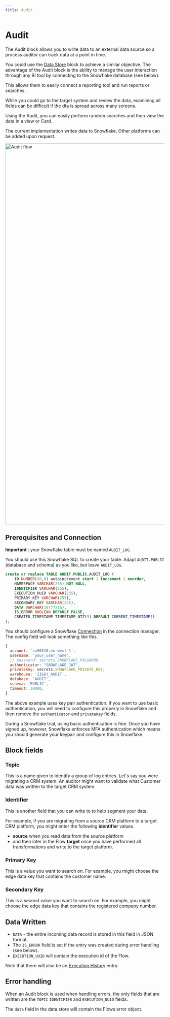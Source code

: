 ```yaml
---
title: Audit
---
```


# Audit

The Audit block allows you to write data to an external data source so a process auditor
can track data at a point in time. 

You could use the [Data Store](Data-Store) block to achieve a similar objective. 
The advantage of the Audit block is the ability to manage the user interaction through any BI tool 
by connecting to the Snowflake database (see below).

This allows them to easily connect a reporting tool and run reports or searches.

While you could go to the target system and review the data, examining all fields can be difficult
if the dta is spread across many screens.

Using the Audit, you can easily perform random searches and then view the data in a view or Card.

The current implementation writes data to Snowflake. Other platforms can be added upon request.

<img src="/img/flows/blocks/utility/audit/audit-flow.png" alt="Audit flow" width="1200" />

## Prerequisites and Connection
**Important** : your Snowflake table must be named `AUDIT_LOG`.

You should use this Snowflake SQL to create your table. Adapt `AUDIT.PUBLIC` (database and schema) 
as you like, but leave `AUDIT_LOG`.

```SQL
create or replace TABLE AUDIT.PUBLIC.AUDIT_LOG (
	ID NUMBER(38,0) autoincrement start 1 increment 1 noorder,
	NAMESPACE VARCHAR(255) NOT NULL,
    IDENTIFIER VARCHAR(255),
	EXECUTION_UUID VARCHAR(255),
	PRIMARY_KEY VARCHAR(255),
	SECONDARY_KEY VARCHAR(255),
	DATA VARCHAR(16777216),
	IS_ERROR BOOLEAN DEFAULT FALSE,
	CREATED_TIMESTAMP TIMESTAMP_NTZ(9) DEFAULT CURRENT_TIMESTAMP()
);
```

You should configure a Snowflake [Connection](/user-guide/connections/Connections) in the connection manager. The config field will 
look something like this.

```JavaScript
{
  account: 'zo96510.eu-west-1',
  username: 'your_user_name',
  // password: secrets.SNOWFLAKE_PASSWORD,
  authenticator: "SNOWFLAKE_JWT",
  privateKey: secrets.SNOWFLAKE_PRIVATE_KEY,
  warehouse: 'ZIGGY_AUDIT',
  database: 'AUDIT',
  schema: 'PUBLIC',
  timeout: 30000,
}
```

The above example uses key pair authentication. If you want to use basic authentication, you will need to 
configure this properly in Snowflake and then remove the `authenticator` and `privateKey` fields.

During a Snowflake trial, using basic authentication is fine. Once you have signed up, however, Snowflake enforces 
MFA authentication which means you should generate your keypair and configure this in Snowflake.

## Block fields
### Topic
This is a name given to identify a group of log entries. Let's say you were migrating a CRM system. 
An auditor might want to validate what Customer data was written to the target CRM system.

### Identifier
This is another field that you can write to to help segment your data. 

For example, if you are migrating from a source CRM platform to a target CRM platform, you might enter the
following **identifier** values.

- **source** when you read data from the source platform
- and then later in the Flow **target** once you have performed all transformations and write to the target platform.

### Primary Key
This is a value you want to search on. For example, you might choose the edge data key that contains the customer name.

### Secondary Key
This is a second value you want to search on. For example, you might choose the edge data key that contains the registered company number.

## Data Written

- `DATA` - the entire incoming data record is stored in this field in JSON format.
- The `IS_ERROR` field is set if the entry was created during error handling (see below).
- `EXECUTION_UUID` will contain the execution id of the Flow.

Note that there will also be an [Execution History](/user-guide/editor/Execution-history) entry.

## Error handling
When an Audit block is used when handling errors, the only fields that are written are 
the `TOPIC` `IDENTIFIER` and `EXECUTION_UUID` fields. 

The `data` field in the data store will contain the Flows error object. 
